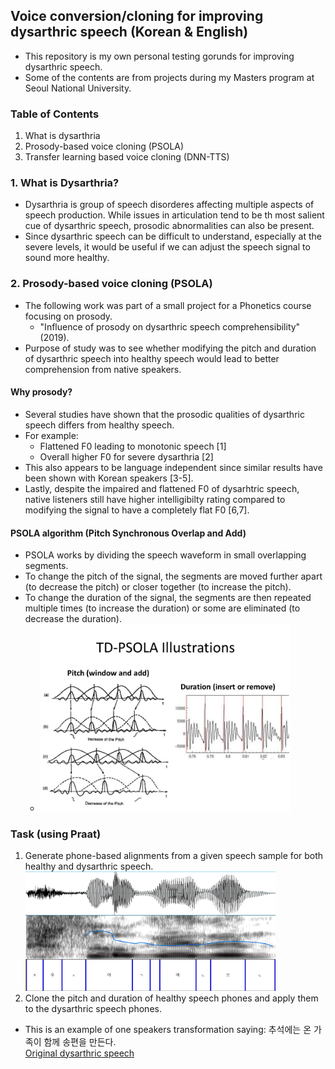 ## Voice conversion/cloning for improving dysarthric speech (Korean & English)
- This repository is my own personal testing gorunds for improving dysarthric speech.
- Some of the contents are from projects during my Masters program at Seoul National University.

### Table of Contents
  1. What is dysarthria
  2. Prosody-based voice cloning (PSOLA)
  3. Transfer learning based voice cloning (DNN-TTS)
  
  
  
 ### 1. What is Dysarthria?
 - Dysarthria is group of speech disorderes affecting multiple aspects of speech production. While issues in articulation tend to be th most salient cue of dysarthric speech, prosodic abnormalities can also be present.
 - Since dysarthric speech can be difficult to understand, especially at the severe levels, it would be useful if we can adjust the speech signal to sound more healthy.
 
### 2. Prosody-based voice cloning (PSOLA)
  - The following work was part of a small project for a Phonetics course focusing on prosody.
    - "Influence of prosody on dysarthric speech comprehensibility" (2019).
  - Purpose of study was to see whether modifying the pitch and duration of dysarthric speech into healthy speech would lead to better comprehension from native speakers.
    
#### Why prosody?
- Several studies have shown that the prosodic qualities of dysarthric speech differs from healthy speech.
- For example:
  - Flattened F0 leading to monotonic speech [1]
  - Overall higher F0 for severe dysarthria [2]
- This also appears to be language independent since similar results have been shown with Korean speakers [3-5].
- Lastly, despite the impaired and flattened F0 of dysarhtric speech, native listeners still have higher intelligibilty rating compared to modifying the signal to have a completely flat F0 [6,7].

#### PSOLA algorithm (Pitch Synchronous Overlap and Add)
- PSOLA works by dividing the speech waveform in small overlapping segments.
- To change the pitch of the signal, the segments are moved further apart (to decrease the pitch) or closer together (to increase the pitch).
- To change the duration of the signal, the segments are then repeated multiple times (to increase the duration) or some are eliminated (to decrease the duration).
  - <img src="pictures/TD-PSOLA.jpg" width="400">
  
### Task (using Praat)
1. Generate phone-based alignments from a given speech sample for both healthy and dysarthric speech.<br/>
  <img src="pictures/align_ex.png" width="400"><br/>
2. Clone the pitch and duration of healthy speech phones and apply them to the dysarthric speech phones.
  - This is an example of one speakers transformation saying: 추석에는 온 가족이 함께 송편을 만든다.<br/>
[Original dysarthric speech](audio/original_d.mp3)
  
  
